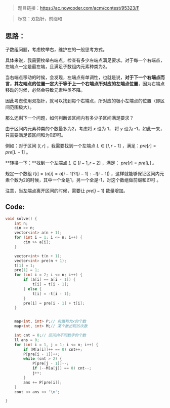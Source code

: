 > 题目链接：https://ac.nowcoder.com/acm/contest/95323/F

> 标签：双指针，前缀和

## 思路：

子数组问题，考虑枚举右，维护左的一般思考方式。

具体来说，我需要枚举右端点，检查有多少左端点满足要求。对于每一个右端点，左端点一定是最左端，且满足子数组内元素种类为2。

当右端点移动的时候，会发现，左端点有单调性，也就是说，**对于下一个右端点而言，其左端点的位置一定大于等于上一个右端点所对应的左端点位置**，因为右端点移动的时候，必然会导致元素种类不降。

因此考虑使用双指针，就可以找到每个右端点，所对应的极小左端点的位置（即区间范围极大）。

那么还剩下一个问题，如何判断该区间内有多少子区间满足要求？

由于区间内元素种类的个数最多为2，考虑将 $x$ 设为 1， 将 $y$ 设为 -1，如此一来，只需要满足该区间和为0即可。

例如：对于区间 $[l,r]$ ，我需要找到一个左端点 $L \in [l,r-1]$ ，满足：$pre[r] = pre[L - 1]$ 。

**转换一下：**找到一个左端点 $L \in [l - 1, r - 2]$ ，满足： $pre[r] = pre[L]$ 。

 规定一个数组 $t[i] = (a[i] = a[i - 1] ? t[i - 1] : -t[i - 1])$ ，这样就能够保证区间内元素个数为2的时候，其中一个全是1，另一个全是-1，对这个数组做前缀和即可 。

注意，当左端点离开区间的时候，需要让 $pre[j-1]$ 数量增加。

## Code:

```c++
void solve() {
    int n;
    cin >> n;
    vector<int> a(n + 1);
    for (int i = 1; i <= n; i++) {
        cin >> a[i];
    }

    vector<int> t(n + 1);
    vector<int> pre(n + 1);
    t[1] = 1;
    pre[1] = 1;
    for (int i = 2; i <= n; i++) {
        if (a[i] == a[i - 1]) {
            t[i] = t[i - 1];
        } else {
            t[i] = -t[i - 1];
        }
        pre[i] = pre[i - 1] + t[i];
    }


    map<int, int> P;// 前缀和为x的个数
    map<int, int> M;// 某个数出现的次数

    int cnt = 0;// 区间内不同数字的个数
    ll ans = 0;
    for (int i = 1, j = 1; i <= n; i++) {
        if (M[a[i]]++ == 0) cnt++;
        P[pre[i - 1]]++;
        while (cnt > 2) {
            P[pre[j - 1]]--;
            if (--M[a[j]] == 0) cnt--;
            j++;
        }
        ans += P[pre[i]];
    }
    cout << ans << '\n';

}
```

